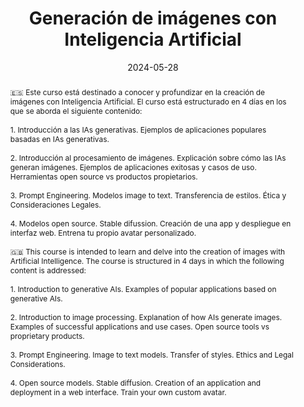 ---
title: Generación de imágenes con Inteligencia Artificial

location: Instituto Asturiano de Administración Pública Adolfo Posada
address:
  street: 
  city: 
  region: Asturias
  postcode: 
  country: Spain

#summary: An example talk using Wowchemy's Markdown slides feature.
abstract: 🇪🇸 Este curso está destinado a conocer y profundizar en la creación de imágenes con Inteligencia Artificial. El curso está estructurado en 4 días en los que se aborda el siguiente contenido:<br><br> 1. Introducción a las IAs generativas. Ejemplos de aplicaciones populares basadas en IAs generativas. <br><br>2. Introducción al procesamiento de imágenes. Explicación sobre cómo las IAs generan imágenes. Ejemplos de aplicaciones exitosas y casos de uso. Herramientas open source vs productos propietarios. <br><br>3. Prompt Engineering. Modelos image to text. Transferencia de estilos. Ética y Consideraciones Legales. <br><br>4. Modelos open source. Stable difussion. Creación de una app y despliegue en interfaz web. Entrena tu propio avatar personalizado.<br><br>🇬🇧 This course is intended to learn and delve into the creation of images with Artificial Intelligence. The course is structured in 4 days in which the following content is addressed:<br><br> 1. Introduction to generative AIs. Examples of popular applications based on generative AIs. <br><br>2. Introduction to image processing. Explanation of how AIs generate images. Examples of successful applications and use cases. Open source tools vs proprietary products. <br><br>3. Prompt Engineering. Image to text models. Transfer of styles. Ethics and Legal Considerations. <br><br>4. Open source models. Stable diffusion. Creation of an application and deployment in a web interface. Train your own custom avatar.


# Talk start and end times.
#   End time can optionally be hidden by prefixing the line with `#`.
date: '2024-05-28'
date_end: '2024-11-26'
all_day: false

# Schedule page publish date (NOT talk date).
#publishDate: '2017-01-01T00:00:00Z'

authors: []
tags: []

# Is this a featured talk? (true/false)
featured: false

image:
  caption: 'Image credit: [**Unsplash**](https://i.guim.co.uk/img/media/509cd5c3d7e66829a6cf90a7ef1f11cb3d06203a/0_78_1760_1056/master/1760.jpg?width=1200&quality=85&auto=format&fit=max&s=ccad67fb8230d8e69c138e57388f3fba)'
  focal_point: Right

#links:
#  - icon: twitter
#    icon_pack: fab
#    name: Follow
#    url: https://twitter.com/georgecushen
#url_code: ''
url_pdf: uploads/IAAP_links.pdf
url_slides: uploads/IAAP.pdf
#url_video: ''

# Markdown Slides (optional).
#   Associate this talk with Markdown slides.
#   Simply enter your slide deck's filename without extension.
#   E.g. `slides = "example-slides"` references `content/slides/example-slides.md`.
#   Otherwise, set `slides = ""`.
#slides: example

# Projects (optional).
#   Associate this post with one or more of your projects.
#   Simply enter your project's folder or file name without extension.
#   E.g. `projects = ["internal-project"]` references `content/project/deep-learning/index.md`.
#   Otherwise, set `projects = []`.
---